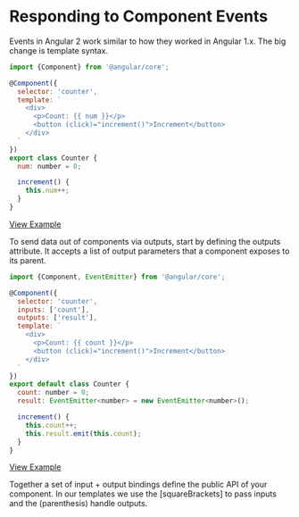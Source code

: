# Responding to Component Events

Events in Angular 2 work similar to how they worked in Angular 1.x. The big change is template syntax.

```js
import {Component} from '@angular/core';

@Component({
  selector: 'counter',
  template: `
    <div>
      <p>Count: {{ num }}</p>
      <button (click)="increment()">Increment</button>
    </div>
  `
})
export class Counter {
  num: number = 0;

  increment() {
    this.num++;
  }
}
```

[View Example](http://plnkr.co/edit/bonAwveKQDMLpwwxGXIG?p=preview)

To send data out of components via outputs, start by defining the outputs attribute. It accepts a list of output parameters that a component exposes to its parent.

```js
import {Component, EventEmitter} from '@angular/core';

@Component({
  selector: 'counter',
  inputs: ['count'],
  outputs: ['result'],
  template: `
    <div>
      <p>Count: {{ count }}</p>
      <button (click)="increment()">Increment</button>
    </div>
  `
})
export default class Counter {
  count: number = 0;
  result: EventEmitter<number> = new EventEmitter<number>();

  increment() {
    this.count++;
    this.result.emit(this.count);
  }
}
```

[View Example](http://plnkr.co/edit/XjAzbhWeJehXyeo1P8kp?p=preview)

Together a set of input + output bindings define the public API of your component. In our templates we use the [squareBrackets] to pass inputs and the (parenthesis) handle outputs.
